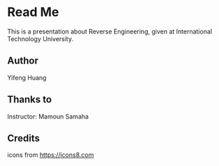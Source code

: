 # Read Me

This is a presentation about Reverse Engineering, given at International Technology University.

## Author

Yifeng Huang

## Thanks to

Instructor: Mamoun Samaha

## Credits

icons from https://icons8.com